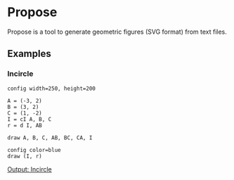 # Propose

Propose is a tool to generate geometric figures (SVG format) from text files.

## Examples

### Incircle

```
config width=250, height=200

A = (-3, 2)
B = (3, 2)
C = (1, -2)
I = cI A, B, C
r = d I, AB

draw A, B, C, AB, BC, CA, I

config color=blue
draw (I, r)
```

[Output: Incircle](./test_input/incircle.svg)
